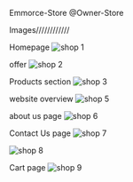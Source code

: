 Emmorce-Store @Owner-Store

Images////////////

Homepage
![shop 1](https://github.com/user-attachments/assets/cd7adee6-43d6-4f0b-9680-8708a2c9e48c)


offer
![shop 2](https://github.com/user-attachments/assets/259c5ea8-eb05-4b13-853f-3f1aa3ae5609)

Products section
![shop 3](https://github.com/user-attachments/assets/f527291f-bb01-4964-ae47-edc342df0be2)

website overview
![shop 5](https://github.com/user-attachments/assets/1c95ff78-9273-423b-a967-13098c213997)

about us page
![shop 6](https://github.com/user-attachments/assets/fafa5fff-d5e1-4e12-bd4e-903e68fa065f)

Contact Us page
![shop 7](https://github.com/user-attachments/assets/a1f3e95c-843d-4b02-874a-91336039c1a7)


![shop 8](https://github.com/user-attachments/assets/76333671-a260-4c2c-afa3-7c6248d3684e)

Cart page
![shop 9](https://github.com/user-attachments/assets/39ece5c3-6b48-4feb-a6c6-aafe8045b7cb)
